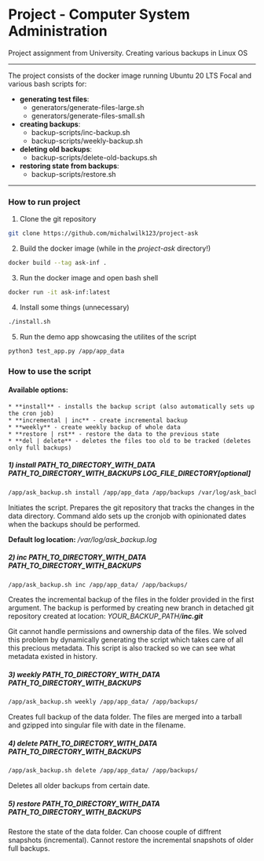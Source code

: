 # Project - Computer System Administration
Project assignment from University. Creating various backups in Linux OS

---

The project consists of the docker image running Ubuntu 20 LTS Focal and
various bash scripts for:

- **generating test files**:
  - generators/generate-files-large.sh
  - generators/generate-files-small.sh
- **creating backups**:
  - backup-scripts/inc-backup.sh
  - backup-scripts/weekly-backup.sh
- **deleting old backups**:
  - backup-scripts/delete-old-backups.sh
- **restoring state from backups**:
  - backup-scripts/restore.sh

---

### How to run project

1. Clone the git repository
```bash
git clone https://github.com/michalwilk123/project-ask
```

2. Build the docker image (while in the _project-ask_ directory!)
```bash
docker build --tag ask-inf .
```

3. Run the docker image and open bash shell 
```bash
docker run -it ask-inf:latest
```

4. Install some things (unnecessary)
```bash
./install.sh
```

5. Run the demo app showcasing the utilites of the script
```bash
python3 test_app.py /app/app_data
```


### How to use the script

#### Available options:
    * **install** - installs the backup script (also automatically sets up the cron job)
    * **incremental | inc** - create incremental backup
    * **weekly** - create weekly backup of whole data
    * **restore | rst** - restore the data to the previous state
    * **del | delete** - deletes the files too old to be tracked (deletes only full backups)

##### 1) install _PATH_TO_DIRECTORY_WITH_DATA_ _PATH_TO_DIRECTORY_WITH_BACKUPS_ _LOG_FILE_DIRECTORY[optional]_

``` bash
/app/ask_backup.sh install /app/app_data /app/backups /var/log/ask_backup.log
```
Initiates the script. Prepares the git repository that tracks the changes in the data directory. 
Command aldo sets up the cronjob with opinionated dates when the backups should be performed.

**Default log location:** _/var/log/ask_backup.log_

##### 2) inc _PATH_TO_DIRECTORY_WITH_DATA_ _PATH_TO_DIRECTORY_WITH_BACKUPS_

``` bash
/app/ask_backup.sh inc /app/app_data/ /app/backups/
```
Creates the incremental backup of the files in the folder provided in the first argument.
The backup is performed by creating new branch in detached git repository created at location:
_YOUR_BACKUP_PATH/**inc.git**_

Git cannot handle permissions and ownership data of the files. We solved this problem by dynamically
generating the script which takes care of all this precious metadata. This script is also tracked so we can see 
what metadata existed in history.

##### 3) weekly _PATH_TO_DIRECTORY_WITH_DATA_ _PATH_TO_DIRECTORY_WITH_BACKUPS_
``` bash
/app/ask_backup.sh weekly /app/app_data/ /app/backups/
```
Creates full backup of the data folder. The files are merged into a tarball and gzipped into singular file
with date in the filename.

##### 4) delete _PATH_TO_DIRECTORY_WITH_DATA_ _PATH_TO_DIRECTORY_WITH_BACKUPS_
``` bash
/app/ask_backup.sh delete /app/app_data/ /app/backups/
```

Deletes all older backups from certain date.

##### 5) restore _PATH_TO_DIRECTORY_WITH_DATA_ _PATH_TO_DIRECTORY_WITH_BACKUPS_
Restore the state of the data folder. Can choose couple of diffrent snapshots (incremental).
Cannot restore the incremental snapshots of older full backups.


